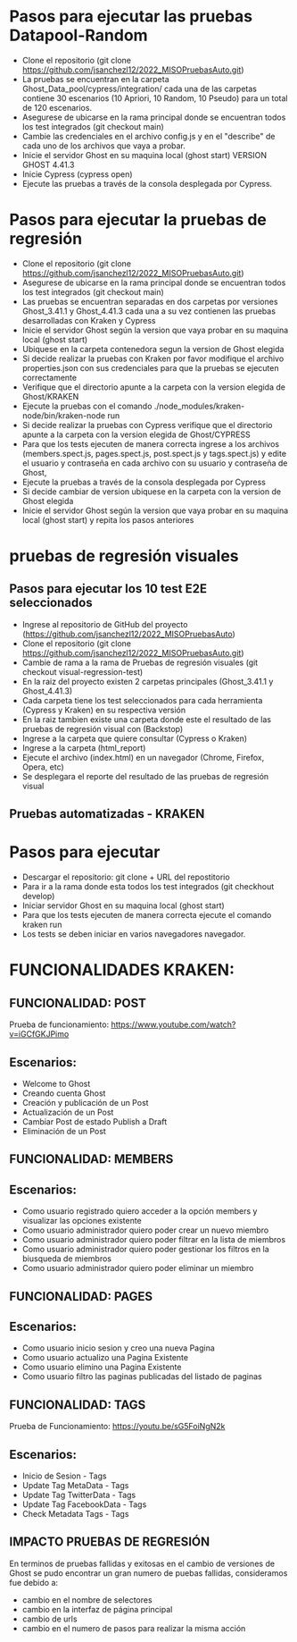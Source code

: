 # Pasos para ejecutar las pruebas Datapool-Random

- Clone el repositorio (git clone https://github.com/jsanchezl12/2022_MISOPruebasAuto.git)
- La pruebas se encuentran en la carpeta Ghost_Data_pool/cypress/integration/ cada una de las carpetas contiene 30 escenarios (10 Apriori, 10 Random, 10 Pseudo) para un total de 120 escenarios.
- Asegurese de ubicarse en la rama principal donde se encuentran todos los test integrados (git checkout main)
- Cambie las credenciales en el archivo config.js y en el "describe" de cada uno de los archivos que vaya a probar.
- Inicie el servidor Ghost en su maquina local (ghost start) VERSION GHOST 4.41.3 
- Inicie Cypress (cypress open)
- Ejecute las pruebas a través de la consola desplegada por Cypress.


# Pasos para ejecutar la pruebas de regresión
- Clone el repositorio (git clone https://github.com/jsanchezl12/2022_MISOPruebasAuto.git)
- Asegurese de ubicarse en la rama principal donde se encuentran todos los test integrados (git checkout main)
- Las pruebas se encuentran separadas en dos carpetas por versiones Ghost_3.41.1 y Ghost_4.41.3 cada una a su vez contienen las pruebas desarrolladas con Kraken y Cypress
- Inicie el servidor Ghost según la version que vaya probar en su maquina local (ghost start)
- Ubiquese en la carpeta contenedora segun la version de Ghost elegida
- Si decide realizar la pruebas con Kraken  por favor modifique el archivo properties.json con sus credenciales para que la pruebas se ejecuten correctamente
- Verifique que el directorio apunte a la carpeta con la version elegida de Ghost/KRAKEN
- Ejecute la pruebas con el comando ./node_modules/kraken-node/bin/kraken-node run
- Si decide realizar la pruebas con Cypress verifique que el directorio apunte a la carpeta con la version elegida de Ghost/CYPRESS
- Para que los tests ejecuten de manera correcta ingrese a los archivos (members.spect.js, pages.spect.js, post.spect.js y tags.spect.js) y edite el usuario y contraseña en cada archivo con su usuario y contraseña de Ghost,
- Ejecute la pruebas a través de la consola desplegada por Cypress
- Si decide cambiar de version ubiquese en la carpeta con la version de Ghost elegida
- Inicie el servidor Ghost según la version que vaya probar en su maquina local (ghost start) y repita los pasos anteriores
 
 
# pruebas de regresión visuales
## Pasos para ejecutar los 10 test E2E seleccionados
- Ingrese al repositorio de GitHub del proyecto (https://github.com/jsanchezl12/2022_MISOPruebasAuto)
- Clone el repositorio (git clone https://github.com/jsanchezl12/2022_MISOPruebasAuto.git)
- Cambie de rama a la rama de Pruebas de regresión visuales (git checkout visual-regression-test)
- En la raiz del proyecto existen 2 carpetas principales (Ghost_3.41.1 y Ghost_4.41.3)
- Cada carpeta tiene los test seleccionados para cada herramienta (Cypress y Kraken) en su respectiva versión
- En la raiz tambien existe una carpeta donde este el resultado de las pruebas de regresión visual con (Backstop)
- Ingrese a la carpeta que quiere consultar (Cypress o Kraken)
- Ingrese a la carpeta (html_report)
- Ejecute el archivo (index.html) en un navegador (Chrome, Firefox, Opera, etc)
- Se desplegara el reporte del resultado de las pruebas de regresión visual


## Pruebas automatizadas - KRAKEN
# Pasos para ejecutar
- Descargar el repositorio: git clone + URL del repostitorio
- Para ir a la rama donde esta todos los test integrados (git checkhout develop)
- Iniciar servidor Ghost en su maquina local (ghost start)
- Para que los tests ejecuten de manera correcta ejecute el comando kraken run
- Los tests se deben iniciar en varios navegadores navegador. 

# FUNCIONALIDADES KRAKEN:

## FUNCIONALIDAD: POST
Prueba de funcionamiento: https://www.youtube.com/watch?v=iGCfGKJPimo

## Escenarios:
- Welcome to Ghost
- Creando cuenta Ghost
- Creación y publicación de un Post
- Actualización de un Post
- Cambiar Post de estado Publish a Draft
- Eliminación de un Post

## FUNCIONALIDAD: MEMBERS

## Escenarios:
- Como usuario registrado quiero acceder a la opción members y visualizar las opciones existente
- Como usuario administrador quiero poder crear un nuevo miembro
- Como usuario administrador quiero poder filtrar en la lista de miembros
- Como usuario administrador quiero poder gestionar los filtros en la biusqueda de miembros
- Como usuario administrador quiero poder eliminar un miembro

## FUNCIONALIDAD: PAGES

## Escenarios:
- Como usuario inicio sesion y creo una nueva Pagina
- Como usuario actualizo una Pagina Existente
- Como usuario elimino una Pagina Existente
- Como usuario filtro las paginas publicadas del listado de paginas

## FUNCIONALIDAD: TAGS
Prueba de Funcionamiento: https://youtu.be/sG5FoiNgN2k

## Escenarios:
- Inicio de Sesion - Tags
- Update Tag MetaData - Tags
- Update Tag TwitterData - Tags
- Update Tag FacebookData - Tags
- Check Metadata Tags - Tags

## IMPACTO PRUEBAS DE REGRESIÓN
En terminos de pruebas fallidas y exitosas en el cambio de versiones de Ghost se pudo encontrar un gran numero de puebas fallidas, consideramos fue debido a:
- cambio en el nombre de selectores
- cambio en la  interfaz de página principal
- cambio de urls
- cambio en el numero de pasos para realizar la misma acción
